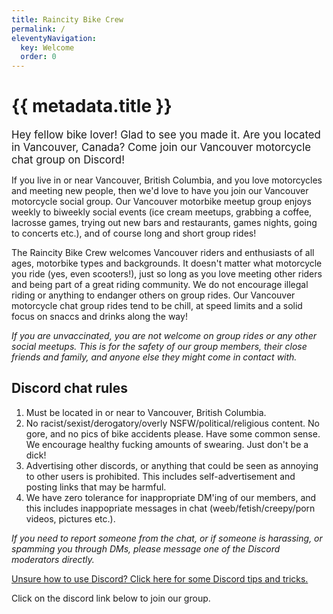 ```yaml
---
title: Raincity Bike Crew
permalink: /
eleventyNavigation:
  key: Welcome
  order: 0
---
```

<h1 class="visually-hidden">{{ metadata.title }}</h1>

<big>Hey fellow bike lover! Glad to see you made it. Are you located in Vancouver, Canada? Come join our Vancouver motorcycle chat group on Discord!</big>

If you live in or near Vancouver, British Columbia, and you love motorcycles and meeting new people, then we'd love to have you join our Vancouver motorcycle social group. Our Vancouver motorbike meetup group enjoys weekly to biweekly social events (ice cream meetups, grabbing a coffee, lacrosse games, trying out new bars and restaurants, games nights, going to concerts etc.), and of course long and short group rides!

The Raincity Bike Crew welcomes Vancouver riders and enthusiasts of all ages, motorbike types and backgrounds. It doesn't matter what motorcycle you ride (yes, even scooters!), just so long as you love meeting other riders and being part of a great riding community. We do not encourage illegal riding or anything to endanger others on group rides. Our Vancouver motorcycle chat group rides tend to be chill, at speed limits and a solid focus on snaccs and drinks along the way!

*If you are unvaccinated, you are not welcome on group rides or any other social meetups. This is for the safety of our group members, their close friends and family, and anyone else they might come in contact with.*

## Discord chat rules

1. Must be located in or near to Vancouver, British Columbia.
2. No racist/sexist/derogatory/overly NSFW/political/religious content. No gore, and no pics of bike accidents please. Have some common sense. We encourage healthy fucking amounts of swearing. Just don't be a dick!
3. Advertising other discords, or anything that could be seen as annoying to other users is prohibited. This includes self-advertisement and posting links that may be harmful.
4. We have zero tolerance for inappropriate DM'ing of our members, and this includes inappopriate messages in chat (weeb/fetish/creepy/porn videos, pictures etc.).

*If you need to report someone from the chat, or if someone is harassing, or spamming you through DMs, please message one of the Discord moderators directly.*

[Unsure how to use Discord? Click here for some Discord tips and tricks.](https://www.raincitybikecrew.com/discord-info/)

Click on the discord link below to join our group.